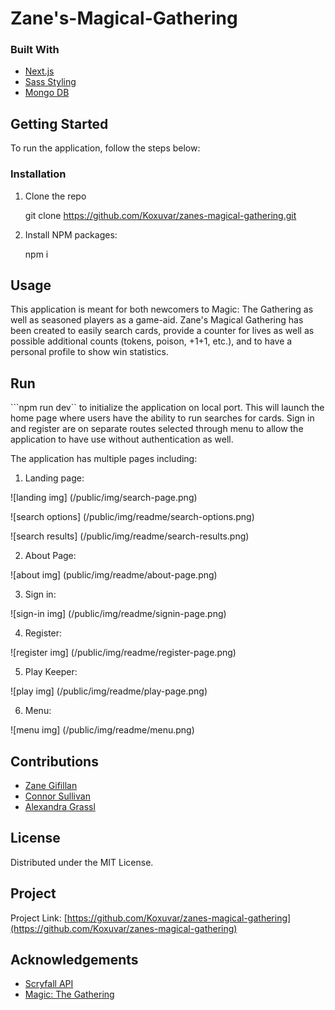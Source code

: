 # Zane's-Magical-Gathering



### Built With
* [Next.js](https://nextjs.org/)
* [Sass Styling](https://sass-lang.com/)
* [Mongo DB](https://www.mongodb.com/)


## Getting Started

To run the application, follow the steps below:



### Installation

1. Clone the repo
 
   git clone https://github.com/Koxuvar/zanes-magical-gathering.git

2. Install NPM packages:
 
   npm i



## Usage

This application is meant for both newcomers to Magic: The Gathering as well as seasoned players as a game-aid. Zane's Magical Gathering has been created to easily search cards, provide a counter for lives as well as possible additional counts (tokens, poison, +1+1, etc.), and to have a personal profile to show win statistics.

## Run
```npm run dev`` to initialize the application on local port. This will launch the home page where users have the ability to run searches for cards. Sign in and register are on separate routes selected through menu to allow the application to have use without authentication as well.

The application has multiple pages including: 

1. Landing page:

![landing img] (/public/img/search-page.png)

![search options] (/public/img/readme/search-options.png)

![search results] (/public/img/readme/search-results.png)

2. About Page:

![about img] (public/img/readme/about-page.png)

3. Sign in:

![sign-in img] (/public/img/readme/signin-page.png)

4. Register:

![register img] (/public/img/readme/register-page.png)

5. Play Keeper:

![play img] (/public/img/readme/play-page.png)

6. Menu:

![menu img] (/public/img/readme/menu.png)




## Contributions
* [Zane Gifillan](https://github.com/Zane-Gilfillan)
* [Connor Sullivan](https://github.com/Koxuvar)
* [Alexandra Grassl](https://github.com/AGRASSL)





## License

Distributed under the MIT License.



## Project

Project Link: [https://github.com/Koxuvar/zanes-magical-gathering](https://github.com/Koxuvar/zanes-magical-gathering)



## Acknowledgements

* [Scryfall API](https://scryfall.com/)
* [Magic: The Gathering](https://magic.wizards.com/en)

